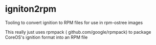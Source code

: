 # igniton2rpm
Tooling to convert ignition to RPM files for use in rpm-ostree images

This really just uses rpmpack ( github.com/google/rpmpack) to package CoreOS's ignition format into an RPM file
